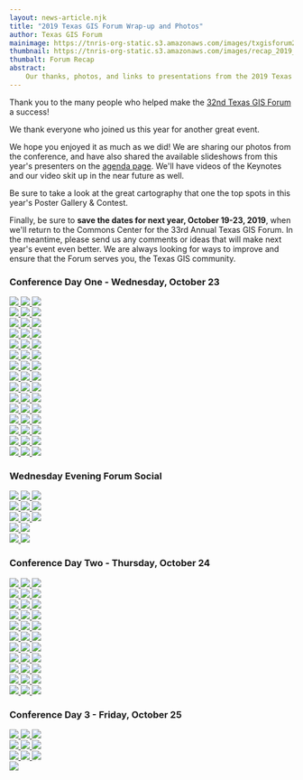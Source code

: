 ```yaml
---
layout: news-article.njk
title: "2019 Texas GIS Forum Wrap-up and Photos"
author: Texas GIS Forum
mainimage: https://tnris-org-static.s3.amazonaws.com/images/txgisforum2019wrapup.jpg
thumbnail: https://tnris-org-static.s3.amazonaws.com/images/recap_2019_th.jpg
thumbalt: Forum Recap
abstract:
    Our thanks, photos, and links to presentations from the 2019 Texas GIS Forum
---
```


<p class="lead">Thank you to the many people who helped make the <a href="/texas-gis-forum/2019">32nd Texas GIS Forum</a> a success!</p>

We thank everyone who joined us this year for another great event.

We hope you enjoyed it as much as we did! We are sharing our photos from the conference, and have also shared the available slideshows from this year's presenters on the <a href="/texas-gis-forum/2019/agenda">agenda page</a>. We'll have videos of the Keynotes and our video skit up in the near future as well.

Be sure to take a look at the great cartography that one the top spots in this year's Poster Gallery & Contest.

Finally, be sure to **save the dates for next year, October 19-23, 2019**, when we'll return to the Commons Center for the 33rd Annual Texas GIS Forum. In the meantime, please send us any comments or ideas that will make next year's event even better. We are always looking for ways to improve and ensure that the Forum serves you, the Texas GIS community.

### Conference Day One - Wednesday, October 23

<div class="row">
     <a href="https://tnris-org-static.s3.amazonaws.com/images/003_2019_forum.jpg" data-toggle="lightbox" data-gallery="example-gallery" class="col-sm-4" data-title="Conference Day 1 - Wednesday, October 23" data-footer="Director of TNRIS and GIO Richard Wade kicks off the Conference">
        <img class="thumbnail img-responsive" src="https://tnris-org-static.s3.amazonaws.com/images/003_2019_forum.jpg">
    </a>
    <a href="https://tnris-org-static.s3.amazonaws.com/images/004_2019_forum.jpg" data-toggle="lightbox" data-gallery="example-gallery" class="col-sm-4" data-title="Conference Day 1 - Wednesday, October 23" data-footer="Director of TNRIS and GIO Richard Wade kicks off the Conference">
        <img class="thumbnail img-responsive" src="https://tnris-org-static.s3.amazonaws.com/images/004_2019_forum.jpg">
    </a>
    <a href="https://tnris-org-static.s3.amazonaws.com/images/005_2019_forum.jpg" data-toggle="lightbox" data-gallery="example-gallery" class="col-sm-4" data-title="Conference Day 1 - Wednesday, October 23" data-footer="Keynote Speaker - Leon Logothetis, Host of The Kindness Diaries">
        <img class="thumbnail img-responsive" src="https://tnris-org-static.s3.amazonaws.com/images/005_2019_forum.jpg">
    </a>
</div>
<div class="row">
    <a href="https://tnris-org-static.s3.amazonaws.com/images/006_2019_forum.jpg" data-toggle="lightbox" data-gallery="example-gallery" class="col-sm-4" data-title="Conference Day 1 - Wednesday, October 23" data-footer="Keynote Speaker - Leon Logothetis, Host of The Kindness Diaries">
        <img class="thumbnail img-responsive" src="https://tnris-org-static.s3.amazonaws.com/images/006_2019_forum.jpg">
    </a>
    <a href="https://tnris-org-static.s3.amazonaws.com/images/007_2019_forum.jpg" data-toggle="lightbox" data-gallery="example-gallery" class="col-sm-4" data-title="Conference Day 1 - Wednesday, October 23" data-footer="The crowd stands after Leon Logothetis asks if their lives have ever been changed by another person">
            <img class="thumbnail img-responsive" src="https://tnris-org-static.s3.amazonaws.com/images/007_2019_forum.jpg">
    </a>
    <a href="https://tnris-org-static.s3.amazonaws.com/images/008_2019_forum.jpg" data-toggle="lightbox" data-gallery="example-gallery" class="col-sm-4" data-title="Conference Day 1 - Wednesday, October 23" data-footer="An audience member tells Leon what it's like to feel abandoned">
        <img class="thumbnail img-responsive" src="https://tnris-org-static.s3.amazonaws.com/images/008_2019_forum.jpg">
    </a>
</div>
<div class="row">  
  <a href="https://tnris-org-static.s3.amazonaws.com/images/001_2019_forum.jpg" data-toggle="lightbox" data-gallery="example-gallery" class="col-sm-4" data-title="Conference Day 1 - Wednesday, October 23" data-footer="Richard Wade and TWDB Board Member Peter Lake">
      <img class="thumbnail img-responsive" src="https://tnris-org-static.s3.amazonaws.com/images/001_2019_forum.jpg">
  </a>
    <a href="https://tnris-org-static.s3.amazonaws.com/images/002_2019_forum.jpg" data-toggle="lightbox" data-gallery="example-gallery" class="col-sm-4" data-title="Conference Day 1 - Wednesday, October 23" data-footer="TWDB Board Member Peter Lake Loving the Camera">
        <img class="thumbnail img-responsive" src="https://tnris-org-static.s3.amazonaws.com/images/002_2019_forum.jpg">
    </a>
    <a href="https://tnris-org-static.s3.amazonaws.com/images/009_2019_forum.jpg" data-toggle="lightbox" data-gallery="example-gallery" class="col-sm-4" data-title="Conference Day 1 - Wednesday, October 23">
        <img class="thumbnail img-responsive" src="https://tnris-org-static.s3.amazonaws.com/images/009_2019_forum.jpg">
    </a>
</div>
<div class="row">
    <a href="https://tnris-org-static.s3.amazonaws.com/images/010_2019_forum.jpg" data-toggle="lightbox" data-gallery="example-gallery" class="col-sm-4" data-title="Conference Day 1 - Wednesday, October 23" data-footer="At the TNRIS Booth">
        <img class="thumbnail img-responsive" src="https://tnris-org-static.s3.amazonaws.com/images/010_2019_forum.jpg">
    </a>
    <a href="https://tnris-org-static.s3.amazonaws.com/images/011_2019_forum.jpg" data-toggle="lightbox" data-gallery="example-gallery" class="col-sm-4" data-title="Conference Day 1 - Wednesday, October 23" data-footer="At the SCAUG Booth">
        <img class="thumbnail img-responsive" src="https://tnris-org-static.s3.amazonaws.com/images/011_2019_forum.jpg">
    </a>
    <a href="https://tnris-org-static.s3.amazonaws.com/images/012_2019_forum.jpg" data-toggle="lightbox" data-gallery="example-gallery" class="col-sm-4" data-title="Conference Day 1 - Wednesday, October 23" data-footer="At the Surdex Booth">
        <img class="thumbnail img-responsive" src="https://tnris-org-static.s3.amazonaws.com/images/012_2019_forum.jpg">
    </a>
</div>
<div class="row">
    <a href="https://tnris-org-static.s3.amazonaws.com/images/013_2019_forum.jpg" data-toggle="lightbox" data-gallery="example-gallery" class="col-sm-4" data-title="Conference Day 1 - Wednesday, October 23" data-footer="At the Fugro Booth">
            <img class="thumbnail img-responsive" src="https://tnris-org-static.s3.amazonaws.com/images/013_2019_forum.jpg">
        </a>
    <a href="https://tnris-org-static.s3.amazonaws.com/images/014_2019_forum.jpg" data-toggle="lightbox" data-gallery="example-gallery" class="col-sm-4" data-title="Conference Day 1 - Wednesday, October 23" data-footer="At the Tyler Technologies Booth">
        <img class="thumbnail img-responsive" src="https://tnris-org-static.s3.amazonaws.com/images/014_2019_forum.jpg">
    </a>
    <a href="https://tnris-org-static.s3.amazonaws.com/images/015_2019_forum.jpg" data-toggle="lightbox" data-gallery="example-gallery" class="col-sm-4" data-title="Conference Day 1 - Wednesday, October 23" data-footer="Poster Gallery & Contest">
        <img class="thumbnail img-responsive" src="https://tnris-org-static.s3.amazonaws.com/images/015_2019_forum.jpg">
    </a>
</div>
<div class="row">
    <a href="https://tnris-org-static.s3.amazonaws.com/images/016_2019_forum.jpg" data-toggle="lightbox" data-gallery="example-gallery" class="col-sm-4" data-title="Conference Day 1 - Wednesday, October 23" data-footer="Poster Gallery & Contest">
        <img class="thumbnail img-responsive" src="https://tnris-org-static.s3.amazonaws.com/images/016_2019_forum.jpg">
    </a>
    <a href="https://tnris-org-static.s3.amazonaws.com/images/017_2019_forum.jpg" data-toggle="lightbox" data-gallery="example-gallery" class="col-sm-4" data-title="Conference Day 1 - Wednesday, October 23" data-footer="Poster Gallery & Contest">
        <img class="thumbnail img-responsive" src="https://tnris-org-static.s3.amazonaws.com/images/017_2019_forum.jpg">
    </a>
    <a href="https://tnris-org-static.s3.amazonaws.com/images/018_2019_forum.jpg" data-toggle="lightbox" data-gallery="example-gallery" class="col-sm-4" data-title="Conference Day 1 - Wednesday, October 23" data-footer="TWDB Executive Administrator Jeff Walker Admires a Poster">
        <img class="thumbnail img-responsive" src="https://tnris-org-static.s3.amazonaws.com/images/018_2019_forum.jpg">
    </a>
</div>
<div class="row">
    <a href="https://tnris-org-static.s3.amazonaws.com/images/019_2019_forum.jpg" data-toggle="lightbox" data-gallery="example-gallery" class="col-sm-4" data-title="Conference Day 1 - Wednesday, October 23" data-footer="At the Aecom Booth">
        <img class="thumbnail img-responsive" src="https://tnris-org-static.s3.amazonaws.com/images/019_2019_forum.jpg">
    </a>
    <a href="https://tnris-org-static.s3.amazonaws.com/images/020_2019_forum.jpg" data-toggle="lightbox" data-gallery="example-gallery" class="col-sm-4" data-title="Conference Day 1 - Wednesday, October 23" data-footer="At the KCI Booth">
        <img class="thumbnail img-responsive" src="https://tnris-org-static.s3.amazonaws.com/images/020_2019_forum.jpg">
    </a>
    <a href="https://tnris-org-static.s3.amazonaws.com/images/021_2019_forum.jpg" data-toggle="lightbox" data-gallery="example-gallery" class="col-sm-4" data-title="Conference Day 1 - Wednesday, October 23" data-footer="At the Tesselations Booth">
        <img class="thumbnail img-responsive" src="https://tnris-org-static.s3.amazonaws.com/images/021_2019_forum.jpg">
    </a>
</div>
<div class="row">
    <a href="https://tnris-org-static.s3.amazonaws.com/images/022_2019_forum.jpg" data-toggle="lightbox" data-gallery="example-gallery" class="col-sm-4" data-title="Conference Day 1 - Wednesday, October 23" data-footer="At the Miller Booth">
        <img class="thumbnail img-responsive" src="https://tnris-org-static.s3.amazonaws.com/images/022_2019_forum.jpg">
    </a>
    <a href="https://tnris-org-static.s3.amazonaws.com/images/023_2019_forum.jpg" data-toggle="lightbox" data-gallery="example-gallery" class="col-sm-4" data-title="Conference Day 1 - Wednesday, October 23">
        <img class="thumbnail img-responsive" src="https://tnris-org-static.s3.amazonaws.com/images/023_2019_forum.jpg">
    </a>
    <a href="https://tnris-org-static.s3.amazonaws.com/images/024_2019_forum.jpg" data-toggle="lightbox" data-gallery="example-gallery" class="col-sm-4" data-title="Conference Day 1 - Wednesday, October 23" data-footer="At the TNRIS Booth">
        <img class="thumbnail img-responsive" src="https://tnris-org-static.s3.amazonaws.com/images/024_2019_forum.jpg">
    </a>
</div>
<div class="row">
    <a href="https://tnris-org-static.s3.amazonaws.com/images/025_2019_forum.jpg" data-toggle="lightbox" data-gallery="example-gallery" class="col-sm-4" data-title="Conference Day 1 - Wednesday, October 23" data-footer="StratMap celebrates 10 years of the StratMap Contract">
        <img class="thumbnail img-responsive" src="https://tnris-org-static.s3.amazonaws.com/images/025_2019_forum.jpg">
    </a>
    <a href="https://tnris-org-static.s3.amazonaws.com/images/027_2019_forum.jpg" data-toggle="lightbox" data-gallery="example-gallery" class="col-sm-4" data-title="Conference Day 1 - Wednesday, October 23" data-footer="Esri shares how important the DIR contracts are to them">
        <img class="thumbnail img-responsive" src="https://tnris-org-static.s3.amazonaws.com/images/027_2019_forum.jpg">
    </a>
    <a href="https://tnris-org-static.s3.amazonaws.com/images/028_2019_forum.jpg" data-toggle="lightbox" data-gallery="example-gallery" class="col-sm-4" data-title="Conference Day 1 - Wednesday, October 23" data-footer="The Big Tex Auditorium filled with Attendees">
        <img class="thumbnail img-responsive" src="https://tnris-org-static.s3.amazonaws.com/images/028_2019_forum.jpg">
    </a>
</div>
<div class="row">
    <a href="https://tnris-org-static.s3.amazonaws.com/images/029_2019_forum.jpg" data-toggle="lightbox" data-gallery="example-gallery" class="col-sm-4" data-title="Conference Day 1 - Wednesday, October 23" data-footer="Harold Rogers, Bureau of Economic Geology presents in Lil Tex">
        <img class="thumbnail img-responsive" src="https://tnris-org-static.s3.amazonaws.com/images/029_2019_forum.jpg">
    </a>
    <a href="https://tnris-org-static.s3.amazonaws.com/images/030_2019_forum.jpg" data-toggle="lightbox" data-gallery="example-gallery" class="col-sm-4" data-title="Conference Day 1 - Wednesday, October 23" data-footer="DIR talks about the Cooperative Contracts">
        <img class="thumbnail img-responsive" src="https://tnris-org-static.s3.amazonaws.com/images/030_2019_forum.jpg">
    </a>
    <a href="https://tnris-org-static.s3.amazonaws.com/images/031_2019_forum.jpg" data-toggle="lightbox" data-gallery="example-gallery" class="col-sm-4" data-title="Conference Day 1 - Wednesday, October 23" data-footer="DIR talks about the Cooperative Contracts">
        <img class="thumbnail img-responsive" src="https://tnris-org-static.s3.amazonaws.com/images/031_2019_forum.jpg">
    </a>
</div>
<div class="row">
    <a href="https://tnris-org-static.s3.amazonaws.com/images/033_2019_forum.jpg" data-toggle="lightbox" data-gallery="example-gallery" class="col-sm-4" data-title="Conference Day 1 - Wednesday, October 23" data-footer="Esri Platinum Demonstration">
        <img class="thumbnail img-responsive" src="https://tnris-org-static.s3.amazonaws.com/images/033_2019_forum.jpg">
    </a>
    <a href="https://tnris-org-static.s3.amazonaws.com/images/035_2019_forum.jpg" data-toggle="lightbox" data-gallery="example-gallery" class="col-sm-4" data-title="Conference Day 1 - Wednesday, October 23">
        <img class="thumbnail img-responsive" src="https://tnris-org-static.s3.amazonaws.com/images/035_2019_forum.jpg">
    </a>
    <a href="https://tnris-org-static.s3.amazonaws.com/images/035_2019_forum.jpg" data-toggle="lightbox" data-gallery="example-gallery" class="col-sm-4" data-title="Conference Day 1 - Wednesday, October 23">
        <img class="thumbnail img-responsive" src="https://tnris-org-static.s3.amazonaws.com/images/035_2019_forum.jpg">
    </a>
</div>
<div class="row">
    <a href="https://tnris-org-static.s3.amazonaws.com/images/038_2019_forum.jpg" data-toggle="lightbox" data-gallery="example-gallery" class="col-sm-4" data-title="Conference Day 1 - Wednesday, October 23" data-footer="Esri Hands On Learning Lab">
        <img class="thumbnail img-responsive" src="https://tnris-org-static.s3.amazonaws.com/images/038_2019_forum.jpg">
    </a>
    <a href="https://tnris-org-static.s3.amazonaws.com/images/037_2019_forum.jpg" data-toggle="lightbox" data-gallery="example-gallery" class="col-sm-4" data-title="Conference Day 1 - Wednesday, October 23" data-footer="Esri Hands On Learning Lab">
        <img class="thumbnail img-responsive" src="https://tnris-org-static.s3.amazonaws.com/images/037_2019_forum.jpg">
    </a>
    <a href="https://tnris-org-static.s3.amazonaws.com/images/039_2019_forum.jpg" data-toggle="lightbox" data-gallery="example-gallery" class="col-sm-4" data-title="Conference Day 1 - Wednesday, October 23" data-footer="At the Merrick Booth">
        <img class="thumbnail img-responsive" src="https://tnris-org-static.s3.amazonaws.com/images/039_2019_forum.jpg">
    </a>
</div>
<div class="row">
    <a href="https://tnris-org-static.s3.amazonaws.com/images/043_2019_forum.jpg" data-toggle="lightbox" data-gallery="example-gallery" class="col-sm-4" data-title="Conference Day 1 - Wednesday, October 23" data-footer="At the USGS Booth">
        <img class="thumbnail img-responsive" src="https://tnris-org-static.s3.amazonaws.com/images/043_2019_forum.jpg">
    </a>
    <a href="https://tnris-org-static.s3.amazonaws.com/images/040_2019_forum.jpg" data-toggle="lightbox" data-gallery="example-gallery" class="col-sm-4" data-title="Conference Day 1 - Wednesday, October 23" data-footer="Checking out printed maps at Miller Booth">
        <img class="thumbnail img-responsive" src="https://tnris-org-static.s3.amazonaws.com/images/040_2019_forum.jpg">
    </a>
    <a href="https://tnris-org-static.s3.amazonaws.com/images/044_2019_forum.jpg" data-toggle="lightbox" data-gallery="example-gallery" class="col-sm-4" data-title="Conference Day 1 - Wednesday, October 23" data-footer="Keith Dailey of Bexar County Appraisal District">
        <img class="thumbnail img-responsive" src="https://tnris-org-static.s3.amazonaws.com/images/044_2019_forum.jpg">
    </a>
</div>
<div class="row">
    <a href="https://tnris-org-static.s3.amazonaws.com/images/045_2019_forum.jpg" data-toggle="lightbox" data-gallery="example-gallery" class="col-sm-4" data-title="Conference Day 1 - Wednesday, October 23" data-footer="Archaelogical Field School at Palo Duro Canyon">
        <img class="thumbnail img-responsive" src="https://tnris-org-static.s3.amazonaws.com/images/045_2019_forum.jpg">
    </a>
    <a href="https://tnris-org-static.s3.amazonaws.com/images/046_2019_forum.jpg" data-toggle="lightbox" data-gallery="example-gallery" class="col-sm-4" data-title="Conference Day 1 - Wednesday, October 23" data-footer="Michael Shensky of UT Austin Libraries">
        <img class="thumbnail img-responsive" src="https://tnris-org-static.s3.amazonaws.com/images/046_2019_forum.jpg">
    </a>
    <a href="https://tnris-org-static.s3.amazonaws.com/images/047_2019_forum.jpg" data-toggle="lightbox" data-gallery="example-gallery" class="col-sm-4" data-title="Conference Day 1 - Wednesday, October 23" data-footer="Catching up outside Big Tex">
        <img class="thumbnail img-responsive" src="https://tnris-org-static.s3.amazonaws.com/images/047_2019_forum.jpg">
    </a>
</div>
<div class="row">
    <a href="https://tnris-org-static.s3.amazonaws.com/images/048_2019_forum.jpg" data-toggle="lightbox" data-gallery="example-gallery" class="col-sm-4" data-title="Conference Day 1 - Wednesday, October 23">
        <img class="thumbnail img-responsive" src="https://tnris-org-static.s3.amazonaws.com/images/048_2019_forum.jpg">
    </a>
    <a href="https://tnris-org-static.s3.amazonaws.com/images/049_2019_forum.jpg" data-toggle="lightbox" data-gallery="example-gallery" class="col-sm-4" data-title="Conference Day 1 - Wednesday, October 23" data-footer="Carpe Geo Panel with moderator Bill Johnson">
        <img class="thumbnail img-responsive" src="https://tnris-org-static.s3.amazonaws.com/images/049_2019_forum.jpg">
    </a>
    <a href="https://tnris-org-static.s3.amazonaws.com/images/050_2019_forum.jpg" data-toggle="lightbox" data-gallery="example-gallery" class="col-sm-4" data-title="Conference Day 1 - Wednesday, October 23" data-footer="Molly Schar on the Carpe Geo Panel">
        <img class="thumbnail img-responsive" src="https://tnris-org-static.s3.amazonaws.com/images/050_2019_forum.jpg">
    </a>
</div>

### Wednesday Evening Forum Social

<div class="row">
    <a href="https://tnris-org-static.s3.amazonaws.com/images/052_2019_forum.jpg" data-toggle="lightbox" data-gallery="example-gallery" class="col-sm-4" data-title="Wednesday Evening Forum Social">
        <img class="thumbnail img-responsive" src="https://tnris-org-static.s3.amazonaws.com/images/052_2019_forum.jpg">
    </a>
    <a href="https://tnris-org-static.s3.amazonaws.com/images/053_2019_forum.jpg" data-toggle="lightbox" data-gallery="example-gallery" class="col-sm-4" data-title="Wednesday Evening Forum Social">
        <img class="thumbnail img-responsive" src="https://tnris-org-static.s3.amazonaws.com/images/053_2019_forum.jpg">
    </a>
    <a href="https://tnris-org-static.s3.amazonaws.com/images/054_2019_forum.jpg" data-toggle="lightbox" data-gallery="example-gallery" class="col-sm-4" data-title="Wednesday Evening Forum Social">
        <img class="thumbnail img-responsive" src="https://tnris-org-static.s3.amazonaws.com/images/054_2019_forum.jpg">
    </a>
</div>
<div class="row">
    <a href="https://tnris-org-static.s3.amazonaws.com/images/055_2019_forum.jpg" data-toggle="lightbox" data-gallery="example-gallery" class="col-sm-4" data-title="Wednesday Evening Forum Social">
        <img class="thumbnail img-responsive" src="https://tnris-org-static.s3.amazonaws.com/images/055_2019_forum.jpg">
    </a>
    <a href="https://tnris-org-static.s3.amazonaws.com/images/056_2019_forum.jpg" data-toggle="lightbox" data-gallery="example-gallery" class="col-sm-4" data-title="Wednesday Evening Forum Social">
        <img class="thumbnail img-responsive" src="https://tnris-org-static.s3.amazonaws.com/images/056_2019_forum.jpg">
    </a>
    <a href="https://tnris-org-static.s3.amazonaws.com/images/057_2019_forum.jpg" data-toggle="lightbox" data-gallery="example-gallery" class="col-sm-4" data-title="Wednesday Evening Forum Social">
        <img class="thumbnail img-responsive" src="https://tnris-org-static.s3.amazonaws.com/images/057_2019_forum.jpg">
    </a>
</div>
<div class="row">
    <a href="https://tnris-org-static.s3.amazonaws.com/images/058_2019_forum.jpg" data-toggle="lightbox" data-gallery="example-gallery" class="col-sm-4" data-title="Wednesday Evening Forum Social">
        <img class="thumbnail img-responsive" src="https://tnris-org-static.s3.amazonaws.com/images/058_2019_forum.jpg">
    </a>
    <a href="https://tnris-org-static.s3.amazonaws.com/images/059_2019_forum.jpg" data-toggle="lightbox" data-gallery="example-gallery" class="col-sm-4" data-title="Wednesday Evening Forum Social">
        <img class="thumbnail img-responsive" src="https://tnris-org-static.s3.amazonaws.com/images/059_2019_forum.jpg">
    </a>    
    <a href="https://tnris-org-static.s3.amazonaws.com/images/060_2019_forum.jpg" data-toggle="lightbox" data-gallery="example-gallery" class="col-sm-4" data-title="Wednesday Evening Forum Social">
        <img class="thumbnail img-responsive" src="https://tnris-org-static.s3.amazonaws.com/images/060_2019_forum.jpg">
    </a>
</div>
<div class="row">
    <a href="https://tnris-org-static.s3.amazonaws.com/images/063_2019_forum.jpg" data-toggle="lightbox" data-gallery="example-gallery" class="col-sm-4" data-title="Wednesday Evening Forum Social">
        <img class="thumbnail img-responsive" src="https://tnris-org-static.s3.amazonaws.com/images/063_2019_forum.jpg">
    </a>
    <a href="https://tnris-org-static.s3.amazonaws.com/images/062_2019_forum.jpg" data-toggle="lightbox" data-gallery="example-gallery" class="col-sm-4" data-title="Wednesday Evening Forum Social">
        <img class="thumbnail img-responsive" src="https://tnris-org-static.s3.amazonaws.com/images/062_2019_forum.jpg">
    </a>
</div>
<div class="row">
    <a href="https://tnris-org-static.s3.amazonaws.com/images/061_2019_forum.jpg" data-toggle="lightbox" data-gallery="example-gallery" class="col-sm-4" data-title="Wednesday Evening Forum Social">
        <img class="thumbnail img-responsive" src="https://tnris-org-static.s3.amazonaws.com/images/061_2019_forum.jpg">
    </a>
    <a href="https://tnris-org-static.s3.amazonaws.com/images/051_2019_forum.jpg" data-toggle="lightbox" data-gallery="example-gallery" class="col-sm-4" data-title="Wednesday Evening Forum Social">
        <img class="thumbnail img-responsive" src="https://tnris-org-static.s3.amazonaws.com/images/051_2019_forum.jpg">
    </a>
</div>

### Conference Day Two - Thursday, October 24

<div class="row">
    <a href="https://tnris-org-static.s3.amazonaws.com/images/067_2019_forum.jpg" data-toggle="lightbox" data-gallery="example-gallery" class="col-sm-4" data-title="Conference Day Two - Thursday, October 24" data-footer="A makeshift sign announces Leslie Sweet from H-E-B, who stepped in for Justen Noakes">
        <img class="thumbnail img-responsive" src="https://tnris-org-static.s3.amazonaws.com/images/067_2019_forum.jpg">
    </a>
    <a href="https://tnris-org-static.s3.amazonaws.com/images/keynote_leslie_sweet_1.jpg" data-toggle="lightbox" data-gallery="example-gallery" class="col-sm-4" data-title="Conference Day Two - Thursday, October 24" data-footer="Keynote Leslie Sweet, from H-E-B">
        <img class="thumbnail img-responsive" src="https://tnris-org-static.s3.amazonaws.com/images/keynote_leslie_sweet_1.jpg">
    </a>
    <a href="https://tnris-org-static.s3.amazonaws.com/images/keynote_leslie_sweet_2.jpg" data-toggle="lightbox" data-gallery="example-gallery" class="col-sm-4" data-title="Conference Day Two - Thursday, October 24" data-footer="Keynote Leslie Sweet, from H-E-B">
        <img class="thumbnail img-responsive" src="https://tnris-org-static.s3.amazonaws.com/images/keynote_leslie_sweet_2.jpg">
    </a>
</div>

<div class="row">
    <a href="https://tnris-org-static.s3.amazonaws.com/images/064_2019_forum.jpg" data-toggle="lightbox" data-gallery="example-gallery" class="col-sm-4" data-title="Conference Day Two - Thursday, October 24">
        <img class="thumbnail img-responsive" src="https://tnris-org-static.s3.amazonaws.com/images/064_2019_forum.jpg">
    </a>
    <a href="https://tnris-org-static.s3.amazonaws.com/images/065_2019_forum.jpg" data-toggle="lightbox" data-gallery="example-gallery" class="col-sm-4" data-title="Conference Day Two - Thursday, October 24">
        <img class="thumbnail img-responsive" src="https://tnris-org-static.s3.amazonaws.com/images/065_2019_forum.jpg">
    </a>
    <a href="https://tnris-org-static.s3.amazonaws.com/images/066_2019_forum.jpg" data-toggle="lightbox" data-gallery="example-gallery" class="col-sm-4" data-title="Conference Day Two - Thursday, October 24" >
        <img class="thumbnail img-responsive" src="https://tnris-org-static.s3.amazonaws.com/images/066_2019_forum.jpg">
    </a>
</div>
<div class="row">
    <a href="https://tnris-org-static.s3.amazonaws.com/images/068_2019_forum.jpg" data-toggle="lightbox" data-gallery="example-gallery" class="col-sm-4" data-title="Conference Day Two - Thursday, October 24">
        <img class="thumbnail img-responsive" src="https://tnris-org-static.s3.amazonaws.com/images/068_2019_forum.jpg">
    </a>
    <a href="https://tnris-org-static.s3.amazonaws.com/images/069_2019_forum.jpg" data-toggle="lightbox" data-gallery="example-gallery" class="col-sm-4" data-title="Conference Day Two - Thursday, October 24">
        <img class="thumbnail img-responsive" src="https://tnris-org-static.s3.amazonaws.com/images/069_2019_forum.jpg">
    </a>
    <a href="https://tnris-org-static.s3.amazonaws.com/images/070_2019_forum.jpg" data-toggle="lightbox" data-gallery="example-gallery" class="col-sm-4" data-title="Conference Day Two - Thursday, October 24" >
        <img class="thumbnail img-responsive" src="https://tnris-org-static.s3.amazonaws.com/images/070_2019_forum.jpg">
    </a>
</div>
<div class="row">
    <a href="https://tnris-org-static.s3.amazonaws.com/images/071_2019_forum.jpg" data-toggle="lightbox" data-gallery="example-gallery" class="col-sm-4" data-title="Conference Day Two - Thursday, October 24">
        <img class="thumbnail img-responsive" src="https://tnris-org-static.s3.amazonaws.com/images/071_2019_forum.jpg">
    </a>
    <a href="https://tnris-org-static.s3.amazonaws.com/images/072_2019_forum.jpg" data-toggle="lightbox" data-gallery="example-gallery" class="col-sm-4" data-title="Conference Day Two - Thursday, October 24">
        <img class="thumbnail img-responsive" src="https://tnris-org-static.s3.amazonaws.com/images/072_2019_forum.jpg">
    </a>
    <a href="https://tnris-org-static.s3.amazonaws.com/images/073_2019_forum.jpg" data-toggle="lightbox" data-gallery="example-gallery" class="col-sm-4" data-title="Conference Day Two - Thursday, October 24" >
        <img class="thumbnail img-responsive" src="https://tnris-org-static.s3.amazonaws.com/images/073_2019_forum.jpg">
    </a>
</div>
<div class="row">
    <a href="https://tnris-org-static.s3.amazonaws.com/images/074_2019_forum.jpg" data-toggle="lightbox" data-gallery="example-gallery" class="col-sm-4" data-title="Conference Day Two - Thursday, October 24">
        <img class="thumbnail img-responsive" src="https://tnris-org-static.s3.amazonaws.com/images/074_2019_forum.jpg">
    </a>
    <a href="https://tnris-org-static.s3.amazonaws.com/images/075_2019_forum.jpg" data-toggle="lightbox" data-gallery="example-gallery" class="col-sm-4" data-title="Conference Day Two - Thursday, October 24">
        <img class="thumbnail img-responsive" src="https://tnris-org-static.s3.amazonaws.com/images/075_2019_forum.jpg">
    </a>
    <a href="https://tnris-org-static.s3.amazonaws.com/images/076_2019_forum.jpg" data-toggle="lightbox" data-gallery="example-gallery" class="col-sm-4" data-title="Conference Day Two - Thursday, October 24" >
        <img class="thumbnail img-responsive" src="https://tnris-org-static.s3.amazonaws.com/images/076_2019_forum.jpg">
    </a>
</div>
<div class="row">
    <a href="https://tnris-org-static.s3.amazonaws.com/images/077_2019_forum.jpg" data-toggle="lightbox" data-gallery="example-gallery" class="col-sm-4" data-title="Conference Day Two - Thursday, October 24">
        <img class="thumbnail img-responsive" src="https://tnris-org-static.s3.amazonaws.com/images/077_2019_forum.jpg">
    </a>
    <a href="https://tnris-org-static.s3.amazonaws.com/images/078_2019_forum.jpg" data-toggle="lightbox" data-gallery="example-gallery" class="col-sm-4" data-title="Conference Day Two - Thursday, October 24">
        <img class="thumbnail img-responsive" src="https://tnris-org-static.s3.amazonaws.com/images/078_2019_forum.jpg">
    </a>
    <a href="https://tnris-org-static.s3.amazonaws.com/images/079_2019_forum.jpg" data-toggle="lightbox" data-gallery="example-gallery" class="col-sm-4" data-title="Conference Day Two - Thursday, October 24" >
        <img class="thumbnail img-responsive" src="https://tnris-org-static.s3.amazonaws.com/images/079_2019_forum.jpg">
    </a>
</div>
<div class="row">
    <a href="https://tnris-org-static.s3.amazonaws.com/images/080_2019_forum.jpg" data-toggle="lightbox" data-gallery="example-gallery" class="col-sm-4" data-title="Conference Day Two - Thursday, October 24">
        <img class="thumbnail img-responsive" src="https://tnris-org-static.s3.amazonaws.com/images/080_2019_forum.jpg">
    </a>
    <a href="https://tnris-org-static.s3.amazonaws.com/images/082_2019_forum.jpg" data-toggle="lightbox" data-gallery="example-gallery" class="col-sm-4" data-title="Conference Day Two - Thursday, October 24" >
        <img class="thumbnail img-responsive" src="https://tnris-org-static.s3.amazonaws.com/images/082_2019_forum.jpg">
    </a>
    <a href="https://tnris-org-static.s3.amazonaws.com/images/081_2019_forum.jpg" data-toggle="lightbox" data-gallery="example-gallery" class="col-sm-4" data-title="Conference Day Two - Thursday, October 24">
        <img class="thumbnail img-responsive" src="https://tnris-org-static.s3.amazonaws.com/images/081_2019_forum.jpg">
    </a>
</div>
<div class="row">
    <a href="https://tnris-org-static.s3.amazonaws.com/images/083_2019_forum.jpg" data-toggle="lightbox" data-gallery="example-gallery" class="col-sm-4" data-title="Conference Day Two - Thursday, October 24">
        <img class="thumbnail img-responsive" src="https://tnris-org-static.s3.amazonaws.com/images/083_2019_forum.jpg">
    </a>
    <a href="https://tnris-org-static.s3.amazonaws.com/images/084_2019_forum.jpg" data-toggle="lightbox" data-gallery="example-gallery" class="col-sm-4" data-title="Conference Day Two - Thursday, October 24">
        <img class="thumbnail img-responsive" src="https://tnris-org-static.s3.amazonaws.com/images/084_2019_forum.jpg">
    </a>
    <a href="https://tnris-org-static.s3.amazonaws.com/images/085_2019_forum.jpg" data-toggle="lightbox" data-gallery="example-gallery" class="col-sm-4" data-title="Conference Day Two - Thursday, October 24" >
        <img class="thumbnail img-responsive" src="https://tnris-org-static.s3.amazonaws.com/images/085_2019_forum.jpg">
    </a>
</div>
<div class="row">
    <a href="https://tnris-org-static.s3.amazonaws.com/images/086_2019_forum.jpg" data-toggle="lightbox" data-gallery="example-gallery" class="col-sm-4" data-title="Conference Day Two - Thursday, October 24">
        <img class="thumbnail img-responsive" src="https://tnris-org-static.s3.amazonaws.com/images/086_2019_forum.jpg">
    </a>
    <a href="https://tnris-org-static.s3.amazonaws.com/images/087_2019_forum.jpg" data-toggle="lightbox" data-gallery="example-gallery" class="col-sm-4" data-title="Conference Day Two - Thursday, October 24">
        <img class="thumbnail img-responsive" src="https://tnris-org-static.s3.amazonaws.com/images/087_2019_forum.jpg">
    </a>
    <a href="https://tnris-org-static.s3.amazonaws.com/images/088_2019_forum.jpg" data-toggle="lightbox" data-gallery="example-gallery" class="col-sm-4" data-title="Conference Day Two - Thursday, October 24" >
        <img class="thumbnail img-responsive" src="https://tnris-org-static.s3.amazonaws.com/images/088_2019_forum.jpg">
    </a>
</div>
<div class="row">
    <a href="https://tnris-org-static.s3.amazonaws.com/images/089_2019_forum.jpg" data-toggle="lightbox" data-gallery="example-gallery" class="col-sm-4" data-title="Conference Day Two - Thursday, October 24">
        <img class="thumbnail img-responsive" src="https://tnris-org-static.s3.amazonaws.com/images/089_2019_forum.jpg">
    </a>
    <a href="https://tnris-org-static.s3.amazonaws.com/images/091_2019_forum.jpg" data-toggle="lightbox" data-gallery="example-gallery" class="col-sm-4" data-title="Conference Day Two - Thursday, October 24">
        <img class="thumbnail img-responsive" src="https://tnris-org-static.s3.amazonaws.com/images/091_2019_forum.jpg">
    </a>
    <a href="https://tnris-org-static.s3.amazonaws.com/images/092_2019_forum.jpg" data-toggle="lightbox" data-gallery="example-gallery" class="col-sm-4" data-title="Conference Day Two - Thursday, October 24" >
        <img class="thumbnail img-responsive" src="https://tnris-org-static.s3.amazonaws.com/images/092_2019_forum.jpg">
    </a>
</div>
<div class="row">
    <a href="https://tnris-org-static.s3.amazonaws.com/images/093_2019_forum.jpg" data-toggle="lightbox" data-gallery="example-gallery" class="col-sm-4" data-title="Conference Day Two - Thursday, October 24">
        <img class="thumbnail img-responsive" src="https://tnris-org-static.s3.amazonaws.com/images/093_2019_forum.jpg">
    </a>
    <a href="https://tnris-org-static.s3.amazonaws.com/images/094_2019_forum.jpg" data-toggle="lightbox" data-gallery="example-gallery" class="col-sm-4" data-title="Conference Day Two - Thursday, October 24">
        <img class="thumbnail img-responsive" src="https://tnris-org-static.s3.amazonaws.com/images/094_2019_forum.jpg">
    </a>
    <a href="https://tnris-org-static.s3.amazonaws.com/images/095_2019_forum.jpg" data-toggle="lightbox" data-gallery="example-gallery" class="col-sm-4" data-title="Conference Day Two - Thursday, October 24" >
        <img class="thumbnail img-responsive" src="https://tnris-org-static.s3.amazonaws.com/images/095_2019_forum.jpg">
    </a>
</div>

### Conference Day 3 - Friday, October 25

<div class="row">
    <a href="https://tnris-org-static.s3.amazonaws.com/images/099_2019_forum.jpg" data-toggle="lightbox" data-gallery="example-gallery" class="col-sm-4" data-title="State of the State - Friday, October 25">
        <img class="thumbnail img-responsive" src="https://tnris-org-static.s3.amazonaws.com/images/099_2019_forum.jpg">
    </a>
    <a href="https://tnris-org-static.s3.amazonaws.com/images/098_2019_forum.jpg" data-toggle="lightbox" data-gallery="example-gallery" class="col-sm-4" data-title="State of the State - Friday, October 25">
        <img class="thumbnail img-responsive" src="https://tnris-org-static.s3.amazonaws.com/images/098_2019_forum.jpg">
    </a>
    <a href="https://tnris-org-static.s3.amazonaws.com/images/096_2019_forum.jpg" data-toggle="lightbox" data-gallery="example-gallery" class="col-sm-4" data-title="State of the State - Friday, October 25" >
        <img class="thumbnail img-responsive" src="https://tnris-org-static.s3.amazonaws.com/images/096_2019_forum.jpg">
    </a>
</div>
<div class="row">
    <a href="https://tnris-org-static.s3.amazonaws.com/images/097_2019_forum.jpg" data-toggle="lightbox" data-gallery="example-gallery" class="col-sm-4" data-title="State of the State - Friday, October 25">
        <img class="thumbnail img-responsive" src="https://tnris-org-static.s3.amazonaws.com/images/097_2019_forum.jpg">
    </a>
    <a href="https://tnris-org-static.s3.amazonaws.com/images/100_2019_forum.jpg" data-toggle="lightbox" data-gallery="example-gallery" class="col-sm-4" data-title="State of the State - Friday, October 25">
        <img class="thumbnail img-responsive" src="https://tnris-org-static.s3.amazonaws.com/images/100_2019_forum.jpg">
    </a>
    <a href="https://tnris-org-static.s3.amazonaws.com/images/101_2019_forum.jpg" data-toggle="lightbox" data-gallery="example-gallery" class="col-sm-4" data-title="State of the State - Friday, October 25" >
        <img class="thumbnail img-responsive" src="https://tnris-org-static.s3.amazonaws.com/images/101_2019_forum.jpg">
    </a>
</div>
<div class="row">
    <a href="https://tnris-org-static.s3.amazonaws.com/images/102_2019_forum.jpg" data-toggle="lightbox" data-gallery="example-gallery" class="col-sm-4" data-title="State of the State - Friday, October 25">
        <img class="thumbnail img-responsive" src="https://tnris-org-static.s3.amazonaws.com/images/102_2019_forum.jpg">
    </a>
    <a href="https://tnris-org-static.s3.amazonaws.com/images/103_2019_forum.jpg" data-toggle="lightbox" data-gallery="example-gallery" class="col-sm-4" data-title="State of the State - Friday, October 25">
        <img class="thumbnail img-responsive" src="https://tnris-org-static.s3.amazonaws.com/images/103_2019_forum.jpg">
    </a>
    <a href="https://tnris-org-static.s3.amazonaws.com/images/104_2019_forum.jpg" data-toggle="lightbox" data-gallery="example-gallery" class="col-sm-4" data-title="State of the State - Friday, October 25" >
        <img class="thumbnail img-responsive" src="https://tnris-org-static.s3.amazonaws.com/images/104_2019_forum.jpg">
    </a>
</div>
<div class="row">
    <a href="https://tnris-org-static.s3.amazonaws.com/images/105_2019_forum.jpg" data-toggle="lightbox" data-gallery="example-gallery" class="col-sm-4" data-title="State of the State - Friday, October 25">
        <img class="thumbnail img-responsive" src="https://tnris-org-static.s3.amazonaws.com/images/105_2019_forum.jpg">
    </a>
</div>
